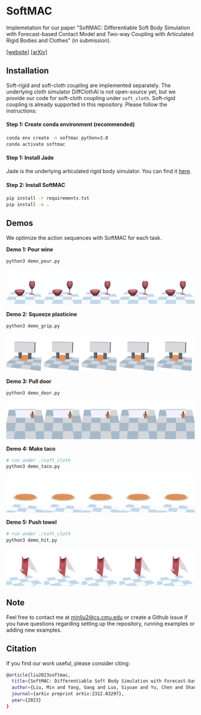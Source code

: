 # SoftMAC
Implemetation for our paper "SoftMAC: Differentiable Soft Body Simulation with Forecast-based Contact Model and Two-way Coupling with Articulated Rigid Bodies and Clothes" (in submission).

[[website]](https://sites.google.com/view/softmac) [[arXiv]](https://arxiv.org/abs/2312.03297)

## Installation
Soft-rigid and soft-cloth coupling are implemented separately. The underlying cloth simulator DiffClothAI is not open-source yet, but we provide our code for soft-cloth coupling under `soft_cloth`. Soft-rigid coupling is already supported in this repository. Please follow the instructions:


#### Step 1: Create conda environment (recommended)
```bash
conda env create -n softmac python=3.8
conda activate softmac
```
#### Step 1: Install Jade
Jade is the underlying articulated rigid body simulator. You can find it [here](https://github.com/NUS-LinS-Lab/Jade).

#### Step 2: Install SoftMAC

```bash
pip install -r requirements.txt
pip install -e .
```

## Demos
We optimize the action sequences with SoftMAC for each task.

**Demo 1: Pour wine**
```bash
python3 demo_pour.py
```
![Pour wine gif](media/pour_merged.gif)

**Demo 2: Squeeze plasticine**
```bash
python3 demo_grip.py
```
![Squeeze plasticine gif](media/grip_merged.gif)

**Demo 3: Pull door**
```bash
python3 demo_door.py
```
![Pull door gif](media/door_merged.gif)

**Demo 4: Make taco**
```bash
# run under ./soft_cloth
python3 demo_taco.py
```
![Make taco gif](media/taco_merged.gif)

**Demo 5: Push towel**
```bash
# run under ./soft_cloth
python3 demo_hit.py
```
![Make taco gif](media/hit_saved_merged.gif)


## Note
Feel free to contact me at minliu2@cs.cmu.edu or create a Github issue if you have questions regarding setting up the repository, running examples or adding new examples.

## Citation
If you find our work useful, please consider citing:
```bash
@article{liu2023softmac,
  title={SoftMAC: Differentiable Soft Body Simulation with Forecast-based Contact Model and Two-way Coupling with Articulated Rigid Bodies and Clothes},
  author={Liu, Min and Yang, Gang and Luo, Siyuan and Yu, Chen and Shao, Lin},
  journal={arXiv preprint arXiv:2312.03297},
  year={2023}
}
```
